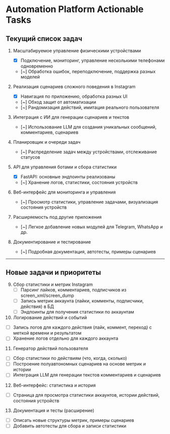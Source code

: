 # Automation Platform Actionable Tasks

## Текущий список задач

1. Масштабируемое управление физическими устройствами
   - [x] Подключение, мониторинг, управление несколькими телефонами одновременно
   - [~] Обработка ошибок, переподключение, поддержка разных моделей

2. Реализация сценариев сложного поведения в Instagram
   - [x] Навигация по приложению, обработка разных UI
   - [~] Обход защит от автоматизации
   - [~] Рандомизация действий, имитация реального пользователя

3. Интеграция с ИИ для генерации сценариев и текстов
   - [~] Использование LLM для создания уникальных сообщений, комментариев, сценариев

4. Планировщик и очереди задач
   - [~] Распределение задач между устройствами, отслеживание статусов

5. API для управления ботами и сбора статистики
   - [x] FastAPI: основные эндпоинты реализованы
   - [~] Хранение логов, статистики, состояния устройств

6. Веб-интерфейс для мониторинга и управления
   - [~] Просмотр статистики, управление задачами, визуализация состояния устройств

7. Расширяемость под другие приложения
   - [~] Легкое добавление новых модулей для Telegram, WhatsApp и др.

8. Документирование и тестирование
   - [~] Подробная документация, автотесты, примеры сценариев

---

## Новые задачи и приоритеты

9. Сбор статистики и метрик Instagram
   - [ ] Парсинг лайков, комментариев, подписчиков из screen_xml/screen_dump
   - [ ] Запись метрик аккаунта (лайки, комменты, подписчики, действия) в БД
   - [ ] Эндпоинты для получения статистики по аккаунтам

10. Логирование действий и событий
   - [ ] Запись логов для каждого действия (лайк, коммент, переход) с меткой времени и результатом
   - [ ] Хранение логов отдельно для каждого аккаунта

11. Генератор действий пользователя
   - [ ] Сбор статистики по действиям (что, когда, сколько)
   - [ ] Построение полуавтономных сценариев на основе метрик и истории
   - [ ] Интеграция LLM для генерации текстов комментариев и сценариев

12. Веб-интерфейс: статистика и история
   - [ ] Страница для просмотра статистики аккаунтов, истории действий, состояния устройств

13. Документация и тесты (расширение)
   - [ ] Описать новые структуры метрик, примеры сценариев
   - [ ] Добавить автотесты для сбора и записи статистики